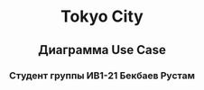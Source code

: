 <h1 align="center">Tokyo City</h1> 
<h2 align="center">Диаграмма Use Case</h2> 
<h3 align="center">Студент группы ИВ1-21 Бекбаев Рустам</h3> 
